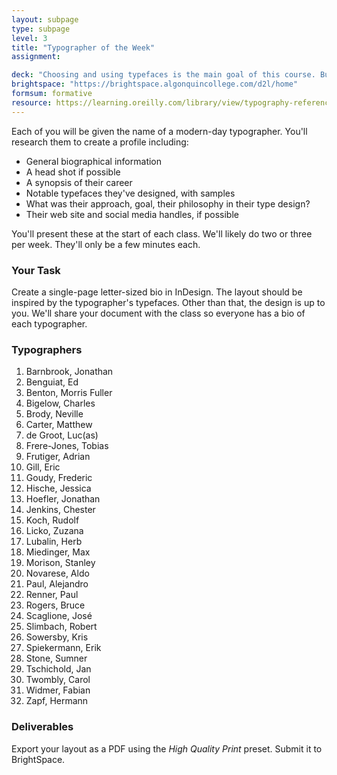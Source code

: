 ```yaml
---
layout: subpage
type: subpage
level: 3
title: "Typographer of the Week"
assignment:

deck: "Choosing and using typefaces is the main goal of this course. But who's behind the creation of the typefaces we choose? Let's get to know the very creative detail-oriented folks behind the gorgeous typefaces we use every day."
brightspace: "https://brightspace.algonquincollege.com/d2l/home"
formsum: formative
resource: https://learning.oreilly.com/library/view/typography-referenced/9781592537020/
---
```


Each of you will be given the name of a modern-day typographer. You'll research them to create a profile including:

- General biographical information
- A head shot if possible
- A synopsis of their career
- Notable typefaces they've designed, with samples
- What was their approach, goal, their philosophy in their type design?
- Their web site and social media handles, if possible

You'll present these at the start of each class. We'll likely do two or three per week. They'll only be a few minutes each.

### Your Task

Create a single-page letter-sized bio in InDesign. The layout should be inspired by the typographer's typefaces. Other than that, the design is up to you. We'll share your document with the class so everyone has a bio of each typographer.

### Typographers

<div class="columns2">
<ol>
	<li>Barnbrook, Jonathan</li>
	<li>Benguiat, Ed</li>
	<li>Benton, Morris Fuller</li>
	<li>Bigelow, Charles</li>
	<li>Brody, Neville</li>
	<li>Carter, Matthew</li>
	<li>de Groot, Luc(as)</li>
	<li>Frere-Jones, Tobias</li>
	<li>Frutiger, Adrian</li>
	<li>Gill, Eric</li>
	<li>Goudy, Frederic</li>
	<li>Hische, Jessica</li>
	<li>Hoefler, Jonathan</li>
	<li>Jenkins, Chester</li>
	<li>Koch, Rudolf</li>
	<li>Licko, Zuzana</li>
	<li>Lubalin, Herb</li>
	<li>Miedinger, Max</li>
	<li>Morison, Stanley</li>
	<li>Novarese, Aldo</li>
	<li>Paul, Alejandro</li>
	<li>Renner, Paul</li>
	<li>Rogers, Bruce</li>
	<li>Scaglione, José</li>
	<li>Slimbach, Robert</li>
	<li>Sowersby, Kris</li>
	<li>Spiekermann, Erik</li>
	<li>Stone, Sumner</li>
	<li>Tschichold, Jan</li>
	<li>Twombly, Carol</li>
	<li>Widmer, Fabian</li>
	<li>Zapf, Hermann</li>
</ol>
</div>

### Deliverables

Export your layout as a PDF using the *High Quality Print* preset. Submit it to BrightSpace.
